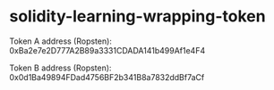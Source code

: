 # solidity-learning-wrapping-token

Token A address (Ropsten):    0xBa2e7e2D777A2B89a3331CDADA141b499Af1e4F4

Token B address (Ropsten):    0x0d1Ba49894FDad4756BF2b341B8a7832ddBf7aCf
